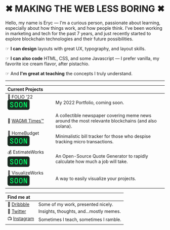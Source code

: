 # ✖︎ MAKING THE WEB LESS BORING ✖︎

Hello, my name is Eryc — I'm a curious person, passionate about learning, especially about how things work, and how people think. I've been working in marketing and tech for the past 7 years, and just recently started to explore blockchain technologies and their future possibilities.

☞ **I can design** layouts with great UX, typography, and layout skills. 

☞ **I can also code** HTML, CSS, and some Javascript — I prefer vanilla, my favorite ice cream flavor, after pistachio. 

☞ And **I'm great at teaching** the concepts I truly understand.

---

| Current Projects |      |
|:-----------------------|:------------------------|
|📼 FOLIO ‘22 ![Coming Soon](https://github.com/pixelsbyeryc/pixelsbyeryc/blob/main/soon.svg) | My 2022 Portfolio, coming soon. |
|📰 [WAGMI Times™](http://mirror.xyz/wagmitimes.eth) | A collectible newspaper covering meme news around the most relevante blockchains (and also solana).|
|🏡 HomeBudget ![Coming Soon](https://github.com/pixelsbyeryc/pixelsbyeryc/blob/main/soon.svg) | Minimalistic bill tracker for those who despise tracking micro transactions.|
|💰 EstimateWorks ![Coming Soon](https://github.com/pixelsbyeryc/pixelsbyeryc/blob/main/soon.svg) | An Open-Source Quote Generator to rapidly calculate how much a job will take.|
|📂 VisualizeWorks ![Coming Soon](https://github.com/pixelsbyeryc/pixelsbyeryc/blob/main/soon.svg) | A way to easily visualize your projects.|

| Find me at |     |
|:----|:----|
💾 [Dribbble](https://dribbble.com/pixelsbyeryc) | Some of my work, presented nicely.
💬 [Twitter](https://twitter.com/pixelsbyeryc) | Insights, thoughts, and...mostly memes.
📺 [Instagram](https://instagram.com/pixelsbyeryc) | Sometimes I teach, sometimes I ramble.
